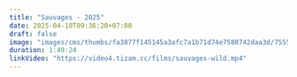 ```yaml
---
title: "Sauvages - 2025"
date: 2025-04-10T09:36:20+07:00
draft: false
image: "images/cms/thumbs/fa3877f145145a3afc7a1b71d74e7580742daa3d/75558_dikoe_puteshestvie_240_335_0_70.jpg"
duration: 1:49:24
linkVideo: "https://video4.tizam.cc/films/sauvages-wild.mp4"
---
```

